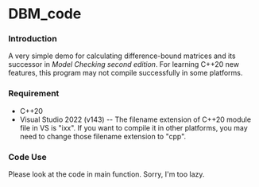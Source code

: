 # DBM_code
### Introduction
A very simple demo for calculating difference-bound matrices and its successor in *Model Checking second edition*. For learning C++20 new features, this program may not compile successfully in some platforms.

### Requirement
* C++20
* Visual Studio 2022 (v143) -- The filename extension of C++20 module file in VS is "ixx". If you want to compile it in other platforms, you may need to change those filename extension to "cpp".

### Code Use
Please look at the code in main function. Sorry, I'm too lazy.
